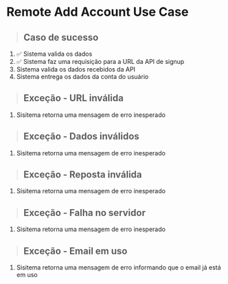 # Remote Add Account Use Case

> ## Caso de sucesso
1. ✅ Sistema valida os dados
2. ✅ Sistema faz uma requisição para a URL da API de signup
3. Sistema valida os dados recebidos da API
4. Sistema entrega os dados da conta do usuário

> ## Exceção - URL inválida
1. Sisitema retorna uma mensagem de erro inesperado

> ## Exceção - Dados inválidos
1. Sisitema retorna uma mensagem de erro inesperado

> ## Exceção - Reposta inválida
1. Sisitema retorna uma mensagem de erro inesperado

> ## Exceção - Falha no servidor
1. Sisitema retorna uma mensagem de erro inesperado

> ## Exceção - Email em uso
1. Sisitema retorna uma mensagem de erro informando que o email já está em uso
